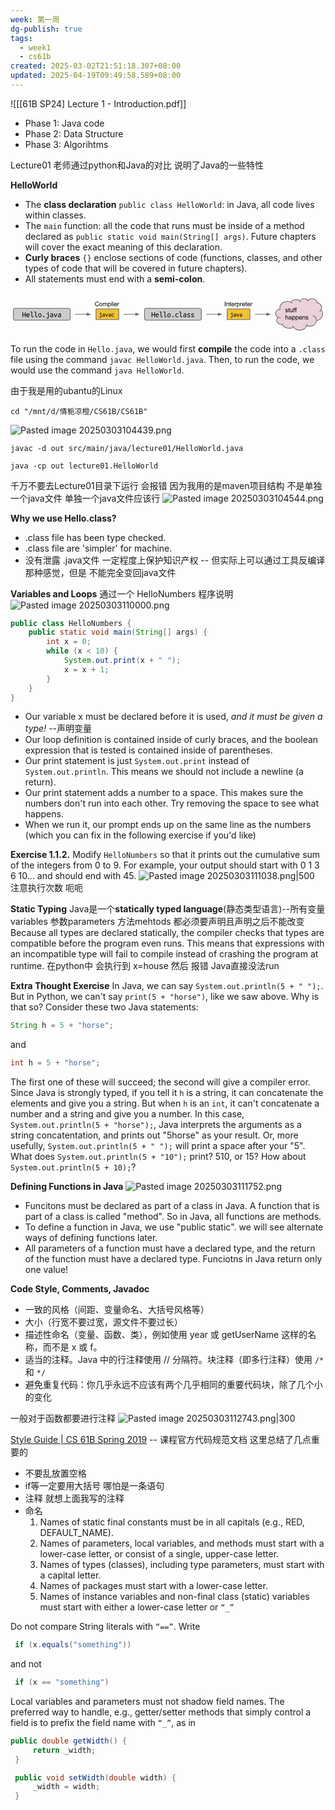 ```yaml
---
week: 第一周
dg-publish: true
tags:
  - week1
  - cs61b
created: 2025-03-02T21:51:18.307+08:00
updated: 2025-04-19T09:49:58.589+08:00
---
```


![[[61B SP24] Lecture 1 - Introduction.pdf]]

- Phase 1: Java code
- Phase 2: Data Structure
- Phase 3: Algorihtms

Lecture01  老师通过python和Java的对比  说明了Java的一些特性

**HelloWorld**
- The **class declaration** `public class HelloWorld`: in Java, all code lives within classes.
- The `main` function: all the code that runs must be inside of a method declared as `public static void main(String[] args)`. Future chapters will cover the exact meaning of this declaration.
- **Curly braces** `{}` enclose sections of code (functions, classes, and other types of code that will be covered in future chapters).
- All statements must end with a **semi-colon**.

<svg id="Layer_1" data-name="Layer 1" xmlns="http://www.w3.org/2000/svg" xmlns:xlink="http://www.w3.org/1999/xlink" viewBox="0 0 960 127"><defs><style>.cls-1,.cls-4{fill:none;}.cls-2{clip-path:url(#clip-path);}.cls-3{fill:#ccc;}.cls-4,.cls-5{stroke:#666;stroke-width:2px;}.cls-4{stroke-linejoin:round;}.cls-5{fill:#666;stroke-miterlimit:10;}.cls-6{fill:#f1c232;}.cls-7{fill:#ead1dc;}.cls-8{fill-opacity:0;}</style><clipPath id="clip-path"><rect class="cls-1" y="-152" width="960" height="540"/></clipPath></defs><title>compilation_figure</title><g class="cls-2"><path class="cls-3" d="M8.76,53.22h0a6,6,0,0,1,6-6H176a6,6,0,0,1,6,6V77.34a6,6,0,0,1-6,6H14.79a6,6,0,0,1-6-6Z"/><path class="cls-4" d="M8.76,53.22h0a6,6,0,0,1,6-6H176a6,6,0,0,1,6,6V77.34a6,6,0,0,1-6,6H14.79a6,6,0,0,1-6-6Z"/><path d="M44.34,59h2V73.82h-2V66.91H38.43v6.91h-2V59h2v6.27h5.91Zm9.27,3.45a4.34,4.34,0,0,1,3.47,1.41,6.32,6.32,0,0,1,1.23,4.27v.69h-8a3.74,3.74,0,0,0,1.14,2.64,4.2,4.2,0,0,0,2.86.89,8.79,8.79,0,0,0,1.8-.16,5,5,0,0,0,1.14-.37l.27,1.69a6.2,6.2,0,0,1-1.3.41,9.31,9.31,0,0,1-2.11.22,6.83,6.83,0,0,1-2.55-.44,5,5,0,0,1-2.89-3,7.32,7.32,0,0,1-.36-2.33,6.71,6.71,0,0,1,.45-2.58A5.53,5.53,0,0,1,50,63.87a4.9,4.9,0,0,1,1.69-1.09A5.33,5.33,0,0,1,53.61,62.41Zm2.69,4.77a3.23,3.23,0,0,0-.75-2.25,2.5,2.5,0,0,0-2-.83,2.89,2.89,0,0,0-1.25.27,3.33,3.33,0,0,0-1,.7,3.15,3.15,0,0,0-.64,1,4.31,4.31,0,0,0-.31,1.13Zm11.2,6.91a4.74,4.74,0,0,1-1.75-.28,2.52,2.52,0,0,1-1.11-.87,3.74,3.74,0,0,1-.58-1.42,11.19,11.19,0,0,1-.16-2V59H60.68V57.31h5.19V69.52A7,7,0,0,0,66,70.9a2.42,2.42,0,0,0,.33.84,1.23,1.23,0,0,0,.56.45,2.63,2.63,0,0,0,.8.11,5,5,0,0,0,1.28-.16,4.11,4.11,0,0,0,1-.37l.28,1.69-.41.19-.62.19a5.41,5.41,0,0,1-.78.17A4.8,4.8,0,0,1,67.5,74.09Zm12,0a4.74,4.74,0,0,1-1.75-.28,2.52,2.52,0,0,1-1.11-.87,3.74,3.74,0,0,1-.58-1.42,11.19,11.19,0,0,1-.16-2V59H72.68V57.31h5.19V69.52A7,7,0,0,0,78,70.9a2.42,2.42,0,0,0,.33.84,1.23,1.23,0,0,0,.56.45,2.63,2.63,0,0,0,.8.11,5,5,0,0,0,1.28-.16,4.11,4.11,0,0,0,1-.37l.28,1.69-.41.19-.62.19a5.41,5.41,0,0,1-.78.17A4.8,4.8,0,0,1,79.5,74.09Zm14.94-5.83a7.24,7.24,0,0,1-.37,2.39,5.52,5.52,0,0,1-1,1.83,4.66,4.66,0,0,1-1.61,1.19,4.93,4.93,0,0,1-2,.42,4.75,4.75,0,0,1-2-.42,4.7,4.7,0,0,1-1.59-1.19,5.52,5.52,0,0,1-1-1.83,7.86,7.86,0,0,1,0-4.8,5.32,5.32,0,0,1,1-1.83,4.7,4.7,0,0,1,1.59-1.19,4.75,4.75,0,0,1,2-.42,4.93,4.93,0,0,1,2,.42A4.66,4.66,0,0,1,93,64a5.32,5.32,0,0,1,1,1.83A7.29,7.29,0,0,1,94.43,68.26Zm-2,0a4.86,4.86,0,0,0-.81-3,2.62,2.62,0,0,0-2.22-1.09,2.57,2.57,0,0,0-2.17,1.09,5.93,5.93,0,0,0,0,5.94,2.57,2.57,0,0,0,2.17,1.09,2.62,2.62,0,0,0,2.22-1.09A4.85,4.85,0,0,0,92.39,68.26Zm10.78,4a1.85,1.85,0,0,1-.48,1.27,1.61,1.61,0,0,1-1.27.55,1.66,1.66,0,0,1-1.31-.55,1.89,1.89,0,0,1-.47-1.27,1.93,1.93,0,0,1,.47-1.3,1.64,1.64,0,0,1,1.31-.56,1.59,1.59,0,0,1,1.27.56A1.89,1.89,0,0,1,103.17,72.29ZM114.78,61a1.5,1.5,0,0,1-1.08-.44,1.55,1.55,0,0,1-.45-1.17,1.52,1.52,0,0,1,.45-1.17,1.57,1.57,0,0,1,2.17,0,1.55,1.55,0,0,1,.44,1.17,1.58,1.58,0,0,1-.44,1.17A1.48,1.48,0,0,1,114.78,61Zm-4.66,3.38V62.68h6.48v11a5.14,5.14,0,0,1-.33,2A3.54,3.54,0,0,1,115.4,77a3.14,3.14,0,0,1-1.23.72,5,5,0,0,1-1.5.22,9.39,9.39,0,0,1-1.84-.19,6.6,6.6,0,0,1-1.73-.61l.59-1.67a8.81,8.81,0,0,0,1.34.48,5.27,5.27,0,0,0,1.41.2,2.45,2.45,0,0,0,1.58-.5,2.3,2.3,0,0,0,.63-1.89V64.34Zm15.39,8.06q.73,0,1.33,0t1-.11V68.93a4.61,4.61,0,0,0-.92-.19,8.06,8.06,0,0,0-1.14-.08,6.19,6.19,0,0,0-1.08.09,2.83,2.83,0,0,0-.94.3,1.85,1.85,0,0,0-.67.56,1.36,1.36,0,0,0-.27.86,1.6,1.6,0,0,0,.73,1.52A4.11,4.11,0,0,0,125.51,72.4Zm-.2-10a6.08,6.08,0,0,1,2.09.31,3.54,3.54,0,0,1,1.39.88,3,3,0,0,1,.75,1.34,6.36,6.36,0,0,1,.22,1.72v7l-1.84.28a15.71,15.71,0,0,1-2.34.17,10.11,10.11,0,0,1-1.78-.16,4.69,4.69,0,0,1-1.53-.55,3.1,3.1,0,0,1-1.08-1.09,3.52,3.52,0,0,1-.41-1.78,2.92,2.92,0,0,1,.42-1.61,3.33,3.33,0,0,1,1.08-1.08,4.55,4.55,0,0,1,1.5-.58,8.11,8.11,0,0,1,1.73-.19,10,10,0,0,1,2.3.27v-.56a4.25,4.25,0,0,0-.11-1,2.12,2.12,0,0,0-.41-.84,2,2,0,0,0-.81-.61,3.23,3.23,0,0,0-1.33-.23,10.33,10.33,0,0,0-1.81.14,6.94,6.94,0,0,0-1.17.3l-.23-1.64a5.41,5.41,0,0,1,1.34-.33A12.56,12.56,0,0,1,125.31,62.41Zm17.36.27q-.44,1.56-1,3.06t-1.12,2.94q-.58,1.42-1.19,2.72t-1.14,2.42h-1.8q-1.14-2.25-2.3-5.12t-2-6h2.16q.3,1.06.66,2.23t.78,2.36q.42,1.17.83,2.27t.83,2q.42-.86.86-2t.87-2.27q.44-1.19.83-2.36t.69-2.23Zm6.84,9.72q.73,0,1.33,0t1-.11V68.93a4.61,4.61,0,0,0-.92-.19,8.06,8.06,0,0,0-1.14-.08,6.19,6.19,0,0,0-1.08.09,2.83,2.83,0,0,0-.94.3,1.85,1.85,0,0,0-.67.56,1.36,1.36,0,0,0-.27.86,1.6,1.6,0,0,0,.73,1.52A4.11,4.11,0,0,0,149.51,72.4Zm-.2-10a6.08,6.08,0,0,1,2.09.31,3.54,3.54,0,0,1,1.39.88,3,3,0,0,1,.75,1.34,6.36,6.36,0,0,1,.22,1.72v7l-1.84.28a15.71,15.71,0,0,1-2.34.17,10.11,10.11,0,0,1-1.78-.16,4.69,4.69,0,0,1-1.53-.55,3.1,3.1,0,0,1-1.08-1.09,3.52,3.52,0,0,1-.41-1.78,2.92,2.92,0,0,1,.42-1.61,3.33,3.33,0,0,1,1.08-1.08,4.55,4.55,0,0,1,1.5-.58,8.11,8.11,0,0,1,1.73-.19,10,10,0,0,1,2.3.27v-.56a4.25,4.25,0,0,0-.11-1,2.12,2.12,0,0,0-.41-.84,2,2,0,0,0-.81-.61,3.23,3.23,0,0,0-1.33-.23,10.33,10.33,0,0,0-1.81.14,6.94,6.94,0,0,0-1.17.3l-.23-1.64a5.41,5.41,0,0,1,1.34-.33A12.56,12.56,0,0,1,149.31,62.41Z"/><path class="cls-3" d="M408.46,53.22h0a6,6,0,0,1,6-6h161.2a6,6,0,0,1,6,6V77.34a6,6,0,0,1-6,6H414.49a6,6,0,0,1-6-6Z"/><path class="cls-4" d="M408.46,53.22h0a6,6,0,0,1,6-6h161.2a6,6,0,0,1,6,6V77.34a6,6,0,0,1-6,6H414.49a6,6,0,0,1-6-6Z"/><path d="M438,59h2V73.82h-2V66.91h-5.91v6.91h-2V59h2v6.27H438Zm9.27,3.45a4.34,4.34,0,0,1,3.47,1.41A6.32,6.32,0,0,1,452,68.09v.69h-8a3.74,3.74,0,0,0,1.14,2.64,4.2,4.2,0,0,0,2.86.89,8.79,8.79,0,0,0,1.8-.16,5,5,0,0,0,1.14-.37l.27,1.69a6.2,6.2,0,0,1-1.3.41,9.31,9.31,0,0,1-2.11.22,6.83,6.83,0,0,1-2.55-.44,5,5,0,0,1-2.89-3,7.32,7.32,0,0,1-.36-2.33,6.71,6.71,0,0,1,.45-2.58,5.53,5.53,0,0,1,1.2-1.83,4.9,4.9,0,0,1,1.69-1.09A5.33,5.33,0,0,1,447.31,62.41ZM450,67.18a3.23,3.23,0,0,0-.75-2.25,2.5,2.5,0,0,0-2-.83,2.89,2.89,0,0,0-1.25.27,3.33,3.33,0,0,0-1,.7,3.15,3.15,0,0,0-.64,1,4.31,4.31,0,0,0-.31,1.13Zm11.2,6.91a4.74,4.74,0,0,1-1.75-.28,2.52,2.52,0,0,1-1.11-.87,3.74,3.74,0,0,1-.58-1.42,11.2,11.2,0,0,1-.16-2V59h-3.22V57.31h5.19V69.52a7,7,0,0,0,.11,1.38,2.42,2.42,0,0,0,.33.84,1.23,1.23,0,0,0,.56.45,2.63,2.63,0,0,0,.8.11,5,5,0,0,0,1.28-.16,4.11,4.11,0,0,0,1-.37l.28,1.69-.41.19-.62.19a5.41,5.41,0,0,1-.78.17A4.8,4.8,0,0,1,461.2,74.09Zm12,0a4.74,4.74,0,0,1-1.75-.28,2.52,2.52,0,0,1-1.11-.87,3.74,3.74,0,0,1-.58-1.42,11.19,11.19,0,0,1-.16-2V59h-3.22V57.31h5.19V69.52a7,7,0,0,0,.11,1.38,2.42,2.42,0,0,0,.33.84,1.23,1.23,0,0,0,.56.45,2.63,2.63,0,0,0,.8.11,5,5,0,0,0,1.28-.16,4.11,4.11,0,0,0,1-.37l.28,1.69-.41.19-.62.19a5.41,5.41,0,0,1-.78.17A4.8,4.8,0,0,1,473.2,74.09Zm14.94-5.83a7.24,7.24,0,0,1-.37,2.39,5.52,5.52,0,0,1-1,1.83,4.66,4.66,0,0,1-1.61,1.19,4.93,4.93,0,0,1-2,.42,4.75,4.75,0,0,1-2-.42,4.7,4.7,0,0,1-1.59-1.19,5.52,5.52,0,0,1-1-1.83,7.86,7.86,0,0,1,0-4.8,5.32,5.32,0,0,1,1-1.83,4.7,4.7,0,0,1,1.59-1.19,4.75,4.75,0,0,1,2-.42,4.93,4.93,0,0,1,2,.42A4.66,4.66,0,0,1,486.71,64a5.32,5.32,0,0,1,1,1.83A7.29,7.29,0,0,1,488.14,68.26Zm-2,0a4.86,4.86,0,0,0-.81-3,2.62,2.62,0,0,0-2.22-1.09,2.57,2.57,0,0,0-2.17,1.09,5.93,5.93,0,0,0,0,5.94,2.57,2.57,0,0,0,2.17,1.09,2.62,2.62,0,0,0,2.22-1.09A4.85,4.85,0,0,0,486.09,68.26Zm10.78,4a1.85,1.85,0,0,1-.48,1.27,1.61,1.61,0,0,1-1.27.55,1.66,1.66,0,0,1-1.31-.55,1.89,1.89,0,0,1-.47-1.27,1.93,1.93,0,0,1,.47-1.3,1.64,1.64,0,0,1,1.31-.56,1.59,1.59,0,0,1,1.27.56A1.89,1.89,0,0,1,496.87,72.29Zm5.39-4a6.41,6.41,0,0,1,.48-2.61,5.05,5.05,0,0,1,1.31-1.83,5.47,5.47,0,0,1,2-1.06,7.81,7.81,0,0,1,2.39-.36,11.94,11.94,0,0,1,1.63.11,9.7,9.7,0,0,1,1.72.41l-.45,1.7a6.37,6.37,0,0,0-1.45-.37,11.22,11.22,0,0,0-1.33-.08,5.58,5.58,0,0,0-1.64.23,3.36,3.36,0,0,0-1.33.72,3.49,3.49,0,0,0-.91,1.27,5.51,5.51,0,0,0,0,3.7,3.39,3.39,0,0,0,.88,1.25,3.63,3.63,0,0,0,1.34.72,6.24,6.24,0,0,0,1.77.23,13.31,13.31,0,0,0,1.47-.08,8.1,8.1,0,0,0,1.55-.37l.3,1.66a8.33,8.33,0,0,1-1.72.44,11.53,11.53,0,0,1-1.86.14,7.77,7.77,0,0,1-2.47-.37,5.54,5.54,0,0,1-1.92-1.09,5,5,0,0,1-1.25-1.81A6.78,6.78,0,0,1,502.26,68.27Zm18.94,5.81a4.74,4.74,0,0,1-1.75-.28,2.52,2.52,0,0,1-1.11-.87,3.74,3.74,0,0,1-.58-1.42,11.19,11.19,0,0,1-.16-2V59h-3.22V57.31h5.19V69.52a7,7,0,0,0,.11,1.38,2.42,2.42,0,0,0,.33.84,1.23,1.23,0,0,0,.56.45,2.63,2.63,0,0,0,.8.11,5,5,0,0,0,1.28-.16,4.11,4.11,0,0,0,1-.37l.28,1.69-.41.19-.62.19a5.41,5.41,0,0,1-.78.17A4.8,4.8,0,0,1,521.2,74.09Zm10-1.69q.73,0,1.33,0t1-.11V68.93a4.61,4.61,0,0,0-.92-.19,8.06,8.06,0,0,0-1.14-.08,6.19,6.19,0,0,0-1.08.09,2.83,2.83,0,0,0-.94.3,1.85,1.85,0,0,0-.67.56,1.36,1.36,0,0,0-.27.86,1.6,1.6,0,0,0,.73,1.52A4.11,4.11,0,0,0,531.21,72.4Zm-.2-10a6.08,6.08,0,0,1,2.09.31,3.54,3.54,0,0,1,1.39.88,3,3,0,0,1,.75,1.34,6.36,6.36,0,0,1,.22,1.72v7l-1.84.28a15.71,15.71,0,0,1-2.34.17,10.11,10.11,0,0,1-1.78-.16,4.69,4.69,0,0,1-1.53-.55,3.1,3.1,0,0,1-1.08-1.09,3.52,3.52,0,0,1-.41-1.78,2.92,2.92,0,0,1,.42-1.61A3.33,3.33,0,0,1,528,67.82a4.55,4.55,0,0,1,1.5-.58,8.11,8.11,0,0,1,1.73-.19,10,10,0,0,1,2.3.27v-.56a4.25,4.25,0,0,0-.11-1,2.12,2.12,0,0,0-.41-.84,2,2,0,0,0-.81-.61,3.23,3.23,0,0,0-1.33-.23,10.33,10.33,0,0,0-1.81.14,6.94,6.94,0,0,0-1.17.3l-.23-1.64a5.41,5.41,0,0,1,1.34-.33A12.56,12.56,0,0,1,531,62.41ZM545.51,71a1.17,1.17,0,0,0-.5-1,4.49,4.49,0,0,0-1.22-.67q-.73-.3-1.59-.56a9.19,9.19,0,0,1-1.59-.69,4.34,4.34,0,0,1-1.23-1,2.43,2.43,0,0,1-.48-1.56A2.81,2.81,0,0,1,540,63.32a5.31,5.31,0,0,1,3.42-.91,13.05,13.05,0,0,1,1.88.14,9.56,9.56,0,0,1,1.67.34l-.36,1.78a3.86,3.86,0,0,0-.53-.2,5.49,5.49,0,0,0-.77-.19,7.48,7.48,0,0,0-.92-.14q-.48,0-.94,0-2.59,0-2.59,1.42a1,1,0,0,0,.48.84,6.46,6.46,0,0,0,1.23.64l1.61.59a9,9,0,0,1,1.61.73,4.15,4.15,0,0,1,1.23,1,2.36,2.36,0,0,1,.5,1.55,2.69,2.69,0,0,1-1.19,2.34,6.55,6.55,0,0,1-3.72.83,10.28,10.28,0,0,1-2.11-.2,9.07,9.07,0,0,1-1.83-.56l.39-1.8a12.21,12.21,0,0,0,1.77.63,7.56,7.56,0,0,0,2,.25Q545.51,72.4,545.51,71Zm12,0a1.17,1.17,0,0,0-.5-1,4.48,4.48,0,0,0-1.22-.67q-.73-.3-1.59-.56a9.19,9.19,0,0,1-1.59-.69,4.34,4.34,0,0,1-1.23-1,2.43,2.43,0,0,1-.48-1.56A2.81,2.81,0,0,1,552,63.32a5.31,5.31,0,0,1,3.42-.91,13.05,13.05,0,0,1,1.88.14,9.56,9.56,0,0,1,1.67.34l-.36,1.78a3.86,3.86,0,0,0-.53-.2,5.49,5.49,0,0,0-.77-.19,7.48,7.48,0,0,0-.92-.14q-.48,0-.94,0-2.59,0-2.59,1.42a1,1,0,0,0,.48.84,6.46,6.46,0,0,0,1.23.64l1.61.59a9,9,0,0,1,1.61.73,4.15,4.15,0,0,1,1.23,1,2.36,2.36,0,0,1,.5,1.55,2.69,2.69,0,0,1-1.19,2.34,6.55,6.55,0,0,1-3.72.83,10.28,10.28,0,0,1-2.11-.2,9.07,9.07,0,0,1-1.83-.56l.39-1.8a12.21,12.21,0,0,0,1.77.63,7.56,7.56,0,0,0,2,.25Q557.51,72.4,557.51,71Z"/><path class="cls-4" d="M197,65.28h36.57"/><path class="cls-5" d="M233.59,68.58l9.08-3.3L233.59,62Z"/><path class="cls-6" d="M260.59,49.14h69.29V81.42H260.59Z"/><path class="cls-4" d="M260.59,49.14h69.29V81.42H260.59Z"/><path d="M275.45,62a1.2,1.2,0,0,1-.86-.34,1.22,1.22,0,0,1-.36-.92,1.24,1.24,0,0,1,.36-.94,1.2,1.2,0,0,1,.86-.34,1.15,1.15,0,0,1,.84.34,1.24,1.24,0,0,1,.36.94,1.22,1.22,0,0,1-.36.92A1.15,1.15,0,0,1,275.45,62Zm-3.69,2.69V63.39h5.13v8.72a4,4,0,0,1-.27,1.55,2.64,2.64,0,0,1-.69,1,2.42,2.42,0,0,1-1,.58,3.89,3.89,0,0,1-1.17.17,7,7,0,0,1-1.47-.16,6.3,6.3,0,0,1-1.37-.47l.48-1.34a5.61,5.61,0,0,0,1,.39,3.89,3.89,0,0,0,1.11.17,1.93,1.93,0,0,0,1.25-.39,1.85,1.85,0,0,0,.5-1.52V64.7Zm12,6.38q.59,0,1,0l.78-.09V68.33a4.19,4.19,0,0,0-.73-.14,6.2,6.2,0,0,0-.91-.06,5.86,5.86,0,0,0-.86.06,2.34,2.34,0,0,0-.73.23,1.5,1.5,0,0,0-.53.45,1.1,1.1,0,0,0-.2.69,1.25,1.25,0,0,0,.58,1.19A3.17,3.17,0,0,0,283.76,71.08Zm-.16-7.91a4.83,4.83,0,0,1,1.67.25,2.75,2.75,0,0,1,1.08.69,2.43,2.43,0,0,1,.59,1.06,5.18,5.18,0,0,1,.17,1.38V72l-1.45.22a11.8,11.8,0,0,1-1.84.14,7.84,7.84,0,0,1-1.41-.12,3.45,3.45,0,0,1-1.22-.42,2.56,2.56,0,0,1-.86-.87,2.81,2.81,0,0,1-.31-1.41,2.31,2.31,0,0,1,.33-1.27,2.66,2.66,0,0,1,.84-.86,3.72,3.72,0,0,1,1.2-.47,6.62,6.62,0,0,1,1.36-.14,8.2,8.2,0,0,1,1.83.2v-.44a3,3,0,0,0-.09-.75,1.5,1.5,0,0,0-.33-.67,1.52,1.52,0,0,0-.64-.48,2.51,2.51,0,0,0-1-.19,8.14,8.14,0,0,0-1.42.11,7.11,7.11,0,0,0-.94.22l-.19-1.28a4.09,4.09,0,0,1,1.08-.27A9.7,9.7,0,0,1,283.61,63.17Zm13.58.22q-.34,1.23-.78,2.42t-.91,2.33q-.45,1.13-.92,2.16t-.91,1.91h-1.44q-.89-1.78-1.81-4.06a49.82,49.82,0,0,1-1.61-4.75h1.72q.23.83.52,1.77t.63,1.86q.33.94.66,1.8t.66,1.55q.31-.69.66-1.55t.7-1.8q.34-.94.66-1.86t.55-1.77Zm5.23,7.69q.59,0,1,0l.78-.09V68.33a4.19,4.19,0,0,0-.73-.14,6.2,6.2,0,0,0-.91-.06,5.86,5.86,0,0,0-.86.06,2.34,2.34,0,0,0-.73.23,1.5,1.5,0,0,0-.53.45,1.1,1.1,0,0,0-.2.69,1.25,1.25,0,0,0,.58,1.19A3.17,3.17,0,0,0,302.42,71.08Zm-.16-7.91a4.83,4.83,0,0,1,1.67.25,2.75,2.75,0,0,1,1.08.69,2.43,2.43,0,0,1,.59,1.06,5.18,5.18,0,0,1,.17,1.38V72l-1.45.22a11.8,11.8,0,0,1-1.84.14,7.84,7.84,0,0,1-1.41-.12,3.45,3.45,0,0,1-1.22-.42A2.56,2.56,0,0,1,299,71a2.81,2.81,0,0,1-.31-1.41,2.31,2.31,0,0,1,.33-1.27,2.66,2.66,0,0,1,.84-.86,3.72,3.72,0,0,1,1.2-.47,6.62,6.62,0,0,1,1.36-.14,8.2,8.2,0,0,1,1.83.2v-.44a3,3,0,0,0-.09-.75,1.5,1.5,0,0,0-.33-.67,1.52,1.52,0,0,0-.64-.48,2.51,2.51,0,0,0-1-.19,8.14,8.14,0,0,0-1.42.11,7.11,7.11,0,0,0-.94.22l-.19-1.28a4.09,4.09,0,0,1,1.08-.27A9.7,9.7,0,0,1,302.26,63.17Zm5.58,4.64a5.14,5.14,0,0,1,.38-2.06,3.86,3.86,0,0,1,1-1.44,4.42,4.42,0,0,1,1.55-.86,6.3,6.3,0,0,1,1.91-.28,8.84,8.84,0,0,1,1.28.09,7.22,7.22,0,0,1,1.36.31L315,64.92a5.46,5.46,0,0,0-1.16-.28,7,7,0,0,0-1-.08,4.39,4.39,0,0,0-1.3.19,2.75,2.75,0,0,0-1.06.56,2.81,2.81,0,0,0-.7,1,4.27,4.27,0,0,0,0,2.92,2.7,2.7,0,0,0,.69,1,2.91,2.91,0,0,0,1.08.58,4.83,4.83,0,0,0,1.39.19,10.19,10.19,0,0,0,1.16-.06,5.69,5.69,0,0,0,1.23-.3l.22,1.31a6.06,6.06,0,0,1-1.34.34,9.46,9.46,0,0,1-1.48.11,6.46,6.46,0,0,1-2-.28,4.42,4.42,0,0,1-1.52-.86,4.06,4.06,0,0,1-1-1.44A5.49,5.49,0,0,1,307.84,67.81Z"/><path class="cls-4" d="M344.89,65.28h36.57"/><path class="cls-5" d="M381.46,68.58l9.08-3.3L381.46,62Z"/><path class="cls-4" d="M596.72,65.28h36.57"/><path class="cls-5" d="M633.29,68.58l9.08-3.3L633.29,62Z"/><path class="cls-6" d="M660.3,49.14h69.29V81.42H660.3Z"/><path class="cls-4" d="M660.3,49.14h69.29V81.42H660.3Z"/><path d="M675.15,62a1.2,1.2,0,0,1-.86-.34,1.22,1.22,0,0,1-.36-.92,1.24,1.24,0,0,1,.36-.94,1.2,1.2,0,0,1,.86-.34,1.15,1.15,0,0,1,.84.34,1.24,1.24,0,0,1,.36.94,1.22,1.22,0,0,1-.36.92A1.15,1.15,0,0,1,675.15,62Zm-3.69,2.69V63.39h5.13v8.72a4,4,0,0,1-.27,1.55,2.64,2.64,0,0,1-.69,1,2.42,2.42,0,0,1-1,.58,3.89,3.89,0,0,1-1.17.17,7,7,0,0,1-1.47-.16,6.3,6.3,0,0,1-1.37-.47l.48-1.34a5.61,5.61,0,0,0,1,.39,3.89,3.89,0,0,0,1.11.17,1.93,1.93,0,0,0,1.25-.39,1.85,1.85,0,0,0,.5-1.52V64.7Zm12,6.38q.59,0,1,0l.78-.09V68.33a4.19,4.19,0,0,0-.73-.14,6.2,6.2,0,0,0-.91-.06,5.86,5.86,0,0,0-.86.06,2.34,2.34,0,0,0-.73.23,1.5,1.5,0,0,0-.53.45,1.1,1.1,0,0,0-.2.69,1.25,1.25,0,0,0,.58,1.19A3.17,3.17,0,0,0,683.47,71.08Zm-.16-7.91a4.83,4.83,0,0,1,1.67.25,2.75,2.75,0,0,1,1.08.69,2.43,2.43,0,0,1,.59,1.06,5.18,5.18,0,0,1,.17,1.38V72l-1.45.22a11.8,11.8,0,0,1-1.84.14,7.84,7.84,0,0,1-1.41-.12,3.45,3.45,0,0,1-1.22-.42A2.56,2.56,0,0,1,680,71a2.81,2.81,0,0,1-.31-1.41,2.31,2.31,0,0,1,.33-1.27,2.66,2.66,0,0,1,.84-.86,3.72,3.72,0,0,1,1.2-.47,6.62,6.62,0,0,1,1.36-.14,8.2,8.2,0,0,1,1.83.2v-.44a3,3,0,0,0-.09-.75,1.5,1.5,0,0,0-.33-.67,1.52,1.52,0,0,0-.64-.48,2.51,2.51,0,0,0-1-.19,8.14,8.14,0,0,0-1.42.11,7.11,7.11,0,0,0-.94.22l-.19-1.28a4.09,4.09,0,0,1,1.08-.27A9.7,9.7,0,0,1,683.31,63.17Zm13.58.22q-.34,1.23-.78,2.42t-.91,2.33q-.45,1.13-.92,2.16t-.91,1.91h-1.44q-.89-1.78-1.81-4.06a49.82,49.82,0,0,1-1.61-4.75h1.72q.23.83.52,1.77t.63,1.86q.33.94.66,1.8t.66,1.55q.31-.69.66-1.55T694,67q.34-.94.66-1.86t.55-1.77Zm5.23,7.69q.59,0,1,0L704,71V68.33a4.19,4.19,0,0,0-.73-.14,6.2,6.2,0,0,0-.91-.06,5.86,5.86,0,0,0-.86.06,2.34,2.34,0,0,0-.73.23,1.5,1.5,0,0,0-.53.45,1.1,1.1,0,0,0-.2.69,1.25,1.25,0,0,0,.58,1.19A3.17,3.17,0,0,0,702.12,71.08ZM702,63.17a4.83,4.83,0,0,1,1.67.25,2.75,2.75,0,0,1,1.08.69,2.43,2.43,0,0,1,.59,1.06,5.18,5.18,0,0,1,.17,1.38V72l-1.45.22a11.8,11.8,0,0,1-1.84.14,7.84,7.84,0,0,1-1.41-.12,3.45,3.45,0,0,1-1.22-.42,2.56,2.56,0,0,1-.86-.87,2.81,2.81,0,0,1-.31-1.41,2.31,2.31,0,0,1,.33-1.27,2.66,2.66,0,0,1,.84-.86,3.72,3.72,0,0,1,1.2-.47,6.62,6.62,0,0,1,1.36-.14A8.2,8.2,0,0,1,704,67v-.44a3,3,0,0,0-.09-.75,1.5,1.5,0,0,0-.33-.67,1.52,1.52,0,0,0-.64-.48,2.51,2.51,0,0,0-1-.19,8.14,8.14,0,0,0-1.42.11,7.11,7.11,0,0,0-.94.22l-.19-1.28a4.09,4.09,0,0,1,1.08-.27A9.7,9.7,0,0,1,702,63.17Z"/><path class="cls-4" d="M744.59,65.28h36.57"/><path class="cls-5" d="M781.16,68.58l9.08-3.3L781.16,62Z"/><path class="cls-7" d="M821.08,49.21h0c-1.15-7.74,2.63-15.41,9.76-19.75a24.18,24.18,0,0,1,23.71-.63h0a17.68,17.68,0,0,1,12.92-8.39,18.73,18.73,0,0,1,15.07,4.45h0a14.52,14.52,0,0,1,11.57-7.26A15.08,15.08,0,0,1,907,22.79h0a17.06,17.06,0,0,1,16.45-4.68,15.27,15.27,0,0,1,11.66,11.56h0a17.38,17.38,0,0,1,11.26,8.57,14.92,14.92,0,0,1,.33,13.4h0a19,19,0,0,1,3,20.21A22.21,22.21,0,0,1,932,84.4a17.33,17.33,0,0,1-9.93,15.18,20.75,20.75,0,0,1-19.37-.49c-2.51,7.58-9.56,13.16-18.11,14.32a23.24,23.24,0,0,1-21.88-8.87,27.6,27.6,0,0,1-19.61,2.59,25.41,25.41,0,0,1-15.75-11h0A14.81,14.81,0,0,1,812.82,89a12.26,12.26,0,0,1,2.35-14.92h0a12.82,12.82,0,0,1-6.79-14.2c1.32-5.58,6.4-9.76,12.59-10.34Z"/><path class="cls-8" d="M815.16,74.06h0a15.44,15.44,0,0,0,8.39,1.77m3.84,20.28a15.6,15.6,0,0,0,3.67-.85m31.69,9.28a19.94,19.94,0,0,1-2.21-3.87m42.21-1.58h0a19,19,0,0,0,.88-4.24M932,84.4c.06-6.74-4.13-12.91-10.77-15.86m25.39-16.91a16.34,16.34,0,0,1-4.8,5.95m-6.8-27.91h0a13.39,13.39,0,0,1,.25,2.81M907,22.79h0a14.53,14.53,0,0,0-2.46,3.58m-22-1.47h0A12.48,12.48,0,0,0,881.35,28m-26.8.84h0a22.28,22.28,0,0,1,4.31,3M821.08,49.21h0a18.9,18.9,0,0,0,.75,3.15"/><path class="cls-4" d="M821.08,49.21h0c-1.15-7.74,2.63-15.41,9.76-19.75a24.18,24.18,0,0,1,23.71-.63h0a17.68,17.68,0,0,1,12.92-8.39,18.73,18.73,0,0,1,15.07,4.45h0a14.52,14.52,0,0,1,11.57-7.26A15.08,15.08,0,0,1,907,22.79h0a17.06,17.06,0,0,1,16.45-4.68,15.27,15.27,0,0,1,11.66,11.56h0a17.38,17.38,0,0,1,11.26,8.57,14.92,14.92,0,0,1,.33,13.4h0a19,19,0,0,1,3,20.21A22.21,22.21,0,0,1,932,84.4a17.33,17.33,0,0,1-9.93,15.18,20.75,20.75,0,0,1-19.37-.49c-2.51,7.58-9.56,13.16-18.11,14.32a23.24,23.24,0,0,1-21.88-8.87,27.6,27.6,0,0,1-19.61,2.59,25.41,25.41,0,0,1-15.75-11h0A14.81,14.81,0,0,1,812.82,89a12.26,12.26,0,0,1,2.35-14.92h0a12.82,12.82,0,0,1-6.79-14.2c1.32-5.58,6.4-9.76,12.59-10.34Z"/><path class="cls-4" d="M815.16,74.06h0a15.44,15.44,0,0,0,8.39,1.77m3.84,20.28a15.6,15.6,0,0,0,3.67-.85m31.69,9.28a19.94,19.94,0,0,1-2.21-3.87m42.21-1.58h0a19,19,0,0,0,.88-4.24M932,84.4c.06-6.74-4.13-12.91-10.77-15.86m25.39-16.91a16.34,16.34,0,0,1-4.8,5.95m-6.8-27.91h0a13.39,13.39,0,0,1,.25,2.81M907,22.79h0a14.53,14.53,0,0,0-2.46,3.58m-22-1.47h0A12.48,12.48,0,0,0,881.35,28m-26.8.84h0a22.28,22.28,0,0,1,4.31,3M821.08,49.21h0a18.9,18.9,0,0,0,.75,3.15"/><path d="M837.46,56l1.66-.27a2.35,2.35,0,0,0,.77,1.53,2.77,2.77,0,0,0,1.78.52,2.58,2.58,0,0,0,1.7-.47,1.39,1.39,0,0,0,.56-1.09,1,1,0,0,0-.48-.89,7.45,7.45,0,0,0-1.7-.56,17.27,17.27,0,0,1-2.56-.8A2.54,2.54,0,0,1,838,50.52a2.87,2.87,0,0,1,.83-.94,3.62,3.62,0,0,1,1.06-.48,4.94,4.94,0,0,1,1.44-.2,5.58,5.58,0,0,1,2,.34,2.64,2.64,0,0,1,1.28.91,3.42,3.42,0,0,1,.58,1.52l-1.62.22a1.73,1.73,0,0,0-.66-1.17,2.3,2.3,0,0,0-1.5-.44,2.65,2.65,0,0,0-1.64.39,1.09,1.09,0,0,0-.48.88,1,1,0,0,0,.2.59,1.45,1.45,0,0,0,.64.44q.25.09,1.47.44a21.27,21.27,0,0,1,2.47.77,2.37,2.37,0,0,1,1.5,2.31,2.86,2.86,0,0,1-.48,1.58,3.15,3.15,0,0,1-1.41,1.14,5.28,5.28,0,0,1-2.08.39,4.68,4.68,0,0,1-2.94-.8A3.73,3.73,0,0,1,837.46,56Zm13.66,1.44.23,1.48a6.52,6.52,0,0,1-1.27.14,2.9,2.9,0,0,1-1.41-.28,1.67,1.67,0,0,1-.7-.75,6.07,6.07,0,0,1-.2-2V50.43h-1.23V49.12h1.23V46.68l1.66-1v3.44h1.69v1.31h-1.69v5.75a3.28,3.28,0,0,0,.08.92.75.75,0,0,0,.3.33,1.11,1.11,0,0,0,.58.13A4.76,4.76,0,0,0,851.12,57.48Zm8,1.5V57.52A3.59,3.59,0,0,1,856,59.2a4.08,4.08,0,0,1-1.62-.33,2.85,2.85,0,0,1-1.12-.84,3.25,3.25,0,0,1-.52-1.23,9.34,9.34,0,0,1-.09-1.56V49.12h1.67v5.47a10.6,10.6,0,0,0,.09,1.77,1.72,1.72,0,0,0,.67,1,2.09,2.09,0,0,0,1.27.38,2.79,2.79,0,0,0,1.41-.37,2.13,2.13,0,0,0,.92-1,5.21,5.21,0,0,0,.28-1.94V49.12h1.67V59Zm4.33,0V50.43h-1.48V49.12h1.48v-1a4.68,4.68,0,0,1,.17-1.47,2,2,0,0,1,.84-1,3,3,0,0,1,1.7-.41,8.8,8.8,0,0,1,1.56.16l-.25,1.47a5.51,5.51,0,0,0-1-.09,1.45,1.45,0,0,0-1.08.33,1.72,1.72,0,0,0-.31,1.2v.91H867v1.31h-1.92V59Zm5.18,0V50.43h-1.48V49.12h1.48v-1a4.69,4.69,0,0,1,.17-1.47,2,2,0,0,1,.84-1,3.05,3.05,0,0,1,1.7-.41,8.8,8.8,0,0,1,1.56.16l-.25,1.47a5.51,5.51,0,0,0-1-.09,1.45,1.45,0,0,0-1.08.33,1.72,1.72,0,0,0-.31,1.2v.91h1.92v1.31h-1.92V59Z"/><path d="M838.13,81V67.38h1.67v4.88a3.73,3.73,0,0,1,3-1.36,3.87,3.87,0,0,1,1.89.44,2.46,2.46,0,0,1,1.16,1.19,5.34,5.34,0,0,1,.36,2.2V81h-1.67V74.73a2.53,2.53,0,0,0-.55-1.81,2,2,0,0,0-1.53-.58,2.7,2.7,0,0,0-1.41.39,2.15,2.15,0,0,0-.92,1,4.72,4.72,0,0,0-.28,1.81V81Zm16.81-1.22a6.32,6.32,0,0,1-1.8,1.13,5.35,5.35,0,0,1-1.84.31,3.61,3.61,0,0,1-2.48-.78,2.63,2.63,0,0,1-.87-2,2.72,2.72,0,0,1,1.19-2.28,4.09,4.09,0,0,1,1.2-.55,10,10,0,0,1,1.48-.25,16,16,0,0,0,3-.58v-.44a1.86,1.86,0,0,0-.47-1.44,2.81,2.81,0,0,0-1.91-.56,3,3,0,0,0-1.73.41,2.48,2.48,0,0,0-.83,1.47l-1.64-.23a4.2,4.2,0,0,1,.73-1.69,3.24,3.24,0,0,1,1.47-1,6.45,6.45,0,0,1,2.25-.36,5.87,5.87,0,0,1,2,.3,2.72,2.72,0,0,1,1.16.75,2.56,2.56,0,0,1,.52,1.14,8.27,8.27,0,0,1,.09,1.53v2.23a27.12,27.12,0,0,0,.09,3A3.56,3.56,0,0,0,857,81h-1.75A3.28,3.28,0,0,1,854.95,79.76ZM854.81,76a13,13,0,0,1-2.73.63,6,6,0,0,0-1.45.33,1.48,1.48,0,0,0-.66.55,1.43,1.43,0,0,0-.23.8,1.46,1.46,0,0,0,.5,1.13,2.23,2.23,0,0,0,1.48.44,3.45,3.45,0,0,0,1.72-.42,2.75,2.75,0,0,0,1.11-1.16,4.14,4.14,0,0,0,.27-1.67Zm4.08,8.72V71.12h1.53V72.4a3.71,3.71,0,0,1,1.2-1.12,3.38,3.38,0,0,1,1.64-.37,3.86,3.86,0,0,1,3.69,2.48,7,7,0,0,1,0,5.33,4.1,4.1,0,0,1-1.58,1.84,4.05,4.05,0,0,1-2.17.64,3.28,3.28,0,0,1-1.52-.34,3.5,3.5,0,0,1-1.08-.89v4.8Zm1.52-8.66a4.3,4.3,0,0,0,.77,2.81,2.38,2.38,0,0,0,3.77,0,4.45,4.45,0,0,0,.8-2.92,4.31,4.31,0,0,0-.78-2.81,2.31,2.31,0,0,0-1.84-.94,2.42,2.42,0,0,0-1.89,1A4.49,4.49,0,0,0,860.4,76.1Zm8.86,8.66V71.12h1.53V72.4a3.7,3.7,0,0,1,1.2-1.12,3.38,3.38,0,0,1,1.64-.37,3.86,3.86,0,0,1,3.69,2.48,7,7,0,0,1,0,5.33,4.1,4.1,0,0,1-1.58,1.84,4.05,4.05,0,0,1-2.17.64,3.28,3.28,0,0,1-1.52-.34,3.5,3.5,0,0,1-1.08-.89v4.8Zm1.52-8.66a4.3,4.3,0,0,0,.77,2.81,2.38,2.38,0,0,0,3.77,0,4.45,4.45,0,0,0,.8-2.92,4.31,4.31,0,0,0-.78-2.81,2.31,2.31,0,0,0-1.84-.94,2.42,2.42,0,0,0-1.89,1A4.49,4.49,0,0,0,870.78,76.1Zm15.61,1.7,1.72.22a4.23,4.23,0,0,1-1.52,2.34,5.12,5.12,0,0,1-6.23-.5,5.2,5.2,0,0,1-1.27-3.73,5.49,5.49,0,0,1,1.27-3.86,4.34,4.34,0,0,1,3.33-1.37,4.22,4.22,0,0,1,3.23,1.34,5.37,5.37,0,0,1,1.25,3.8q0,.14,0,.44h-7.34a3.77,3.77,0,0,0,.92,2.48,2.75,2.75,0,0,0,2.06.86,2.55,2.55,0,0,0,1.55-.47A3.25,3.25,0,0,0,886.39,77.81Zm-5.48-2.7h5.5a3.35,3.35,0,0,0-.62-1.86,2.56,2.56,0,0,0-2.08-1,2.66,2.66,0,0,0-1.94.78A3,3,0,0,0,880.9,75.1ZM890,81V71.12h1.5v1.41a3.56,3.56,0,0,1,3.14-1.62,4,4,0,0,1,1.64.33,2.41,2.41,0,0,1,1.11.84,3.24,3.24,0,0,1,.53,1.22,9.53,9.53,0,0,1,.09,1.63V81h-1.67V75a4.26,4.26,0,0,0-.2-1.52,1.54,1.54,0,0,0-.69-.81,2.25,2.25,0,0,0-1.17-.3,2.74,2.74,0,0,0-1.84.67,3.37,3.37,0,0,0-.77,2.58V81Zm9.7-2.94,1.66-.27a2.35,2.35,0,0,0,.77,1.53,2.77,2.77,0,0,0,1.78.52,2.58,2.58,0,0,0,1.7-.47,1.39,1.39,0,0,0,.56-1.09,1,1,0,0,0-.48-.89,7.45,7.45,0,0,0-1.7-.56,17.27,17.27,0,0,1-2.56-.8,2.54,2.54,0,0,1-1.14-3.48,2.87,2.87,0,0,1,.83-.94,3.62,3.62,0,0,1,1.06-.48,4.94,4.94,0,0,1,1.44-.2,5.58,5.58,0,0,1,2,.34,2.64,2.64,0,0,1,1.28.91,3.42,3.42,0,0,1,.58,1.52l-1.62.22a1.73,1.73,0,0,0-.66-1.17,2.3,2.3,0,0,0-1.5-.44,2.65,2.65,0,0,0-1.64.39,1.09,1.09,0,0,0-.48.88,1,1,0,0,0,.2.59,1.45,1.45,0,0,0,.64.44q.25.09,1.47.44a21.27,21.27,0,0,1,2.47.77,2.37,2.37,0,0,1,1.5,2.31,2.86,2.86,0,0,1-.48,1.58A3.15,3.15,0,0,1,906,80.81a5.28,5.28,0,0,1-2.08.39,4.68,4.68,0,0,1-2.94-.8A3.73,3.73,0,0,1,899.72,78Z"/><path class="cls-8" d="M247.45,13.56h95.69V45.84H247.45Z"/><path d="M267.62,35.71l1.8.45a6.09,6.09,0,0,1-2,3.39,5.63,5.63,0,0,1-3.59,1.16,6.48,6.48,0,0,1-3.58-.89,5.67,5.67,0,0,1-2.09-2.59,9.31,9.31,0,0,1-.72-3.66,8.12,8.12,0,0,1,.8-3.7,5.52,5.52,0,0,1,2.31-2.39,6.71,6.71,0,0,1,3.3-.83,5.55,5.55,0,0,1,3.44,1,5.35,5.35,0,0,1,1.94,2.91l-1.77.42A4.13,4.13,0,0,0,266,28.87a3.64,3.64,0,0,0-2.27-.69,4.44,4.44,0,0,0-2.62.75,4,4,0,0,0-1.48,2,8.2,8.2,0,0,0-.42,2.61,8.4,8.4,0,0,0,.5,3,3.83,3.83,0,0,0,1.58,1.92,4.45,4.45,0,0,0,2.31.64,3.91,3.91,0,0,0,2.56-.86A4.5,4.5,0,0,0,267.62,35.71Zm2.93-.16a5.09,5.09,0,0,1,1.53-4.06,4.57,4.57,0,0,1,3.09-1.09,4.37,4.37,0,0,1,3.31,1.34,5,5,0,0,1,1.3,3.67,6.48,6.48,0,0,1-.58,3,4,4,0,0,1-1.66,1.69,4.84,4.84,0,0,1-2.37.59,4.44,4.44,0,0,1-3.34-1.33A5.27,5.27,0,0,1,270.55,35.55Zm1.72,0a4.17,4.17,0,0,0,.83,2.83,2.66,2.66,0,0,0,2.08.94,2.61,2.61,0,0,0,2.06-.94,4.31,4.31,0,0,0,.83-2.89,4.06,4.06,0,0,0-.83-2.77,2.75,2.75,0,0,0-4.14,0A4.17,4.17,0,0,0,272.27,35.55Zm9.28,4.92V30.62H283V32a3.42,3.42,0,0,1,1.22-1.16A3.45,3.45,0,0,1,286,30.4a3.26,3.26,0,0,1,1.8.45,2.39,2.39,0,0,1,1,1.28,3.54,3.54,0,0,1,3-1.73,3,3,0,0,1,2.25.81,3.45,3.45,0,0,1,.8,2.5v6.77h-1.67v-6.2a4.7,4.7,0,0,0-.16-1.44,1.33,1.33,0,0,0-.59-.72,1.84,1.84,0,0,0-1-.27,2.33,2.33,0,0,0-1.72.69,3,3,0,0,0-.69,2.22v5.72h-1.67V34.07a2.77,2.77,0,0,0-.41-1.66,1.54,1.54,0,0,0-1.34-.56,2.46,2.46,0,0,0-1.31.37,2,2,0,0,0-.86,1.08,6.22,6.22,0,0,0-.27,2.06v5.11Zm15.54,3.78V30.62h1.53V31.9a3.71,3.71,0,0,1,1.2-1.12,3.38,3.38,0,0,1,1.64-.37,3.86,3.86,0,0,1,3.69,2.48,7,7,0,0,1,0,5.33,4.1,4.1,0,0,1-1.58,1.84,4.05,4.05,0,0,1-2.17.64,3.28,3.28,0,0,1-1.52-.34,3.5,3.5,0,0,1-1.08-.89v4.8Zm1.52-8.66a4.3,4.3,0,0,0,.77,2.81,2.38,2.38,0,0,0,3.77,0,4.45,4.45,0,0,0,.8-2.92,4.31,4.31,0,0,0-.78-2.81,2.31,2.31,0,0,0-1.84-.94,2.42,2.42,0,0,0-1.89,1A4.49,4.49,0,0,0,298.6,35.6Zm8.88-6.81V26.88h1.67v1.91Zm0,11.69V30.62h1.67v9.86Zm4.1,0V26.88h1.67V40.48ZM322.5,37.3l1.72.22a4.23,4.23,0,0,1-1.52,2.34,5.12,5.12,0,0,1-6.23-.5,5.2,5.2,0,0,1-1.27-3.73,5.49,5.49,0,0,1,1.27-3.86,4.34,4.34,0,0,1,3.33-1.37A4.22,4.22,0,0,1,323,31.74a5.37,5.37,0,0,1,1.25,3.8q0,.14,0,.44h-7.34a3.77,3.77,0,0,0,.92,2.48,2.75,2.75,0,0,0,2.06.86,2.55,2.55,0,0,0,1.55-.47A3.25,3.25,0,0,0,322.5,37.3ZM317,34.6h5.5a3.35,3.35,0,0,0-.62-1.86,2.56,2.56,0,0,0-2.08-1,2.66,2.66,0,0,0-1.94.78A3,3,0,0,0,317,34.6Zm9.09,5.88V30.62h1.5v1.5a4,4,0,0,1,1.06-1.37,1.82,1.82,0,0,1,1.08-.34,3.23,3.23,0,0,1,1.72.55l-.58,1.55a2.41,2.41,0,0,0-1.23-.36,1.6,1.6,0,0,0-1,.33,1.83,1.83,0,0,0-.61.91,6.46,6.46,0,0,0-.28,2v5.16Z"/><path class="cls-8" d="M642.39,13.56h118V45.84h-118Z"/><path d="M653.15,40.48V26.88H655V40.48Zm4.67,0V30.62h1.5V32a3.56,3.56,0,0,1,3.14-1.62,4,4,0,0,1,1.64.33,2.41,2.41,0,0,1,1.11.84,3.24,3.24,0,0,1,.53,1.22,9.53,9.53,0,0,1,.09,1.63v6.06h-1.67v-6A4.26,4.26,0,0,0,664,33a1.54,1.54,0,0,0-.69-.81,2.25,2.25,0,0,0-1.17-.3,2.74,2.74,0,0,0-1.84.67,3.37,3.37,0,0,0-.77,2.58v5.38Zm14-1.5.23,1.48a6.52,6.52,0,0,1-1.27.14,2.9,2.9,0,0,1-1.41-.28,1.67,1.67,0,0,1-.7-.75,6.07,6.07,0,0,1-.2-2V31.93h-1.23V30.62h1.23V28.18l1.66-1v3.44h1.69v1.31h-1.69v5.75a3.28,3.28,0,0,0,.08.92.75.75,0,0,0,.3.33,1.11,1.11,0,0,0,.58.13A4.76,4.76,0,0,0,671.85,39Zm8.28-1.67,1.72.22a4.23,4.23,0,0,1-1.52,2.34,5.12,5.12,0,0,1-6.23-.5,5.2,5.2,0,0,1-1.27-3.73,5.49,5.49,0,0,1,1.27-3.86,4.34,4.34,0,0,1,3.33-1.37,4.22,4.22,0,0,1,3.23,1.34,5.37,5.37,0,0,1,1.25,3.8q0,.14,0,.44h-7.34a3.77,3.77,0,0,0,.92,2.48,2.75,2.75,0,0,0,2.06.86,2.55,2.55,0,0,0,1.55-.47A3.25,3.25,0,0,0,680.13,37.3Zm-5.48-2.7h5.5a3.35,3.35,0,0,0-.62-1.86,2.56,2.56,0,0,0-2.08-1,2.66,2.66,0,0,0-1.94.78A3,3,0,0,0,674.64,34.6Zm9.09,5.88V30.62h1.5v1.5a4,4,0,0,1,1.06-1.37,1.82,1.82,0,0,1,1.08-.34,3.23,3.23,0,0,1,1.72.55l-.58,1.55a2.41,2.41,0,0,0-1.23-.36,1.6,1.6,0,0,0-1,.33,1.83,1.83,0,0,0-.61.91,6.46,6.46,0,0,0-.28,2v5.16ZM690,44.26V30.62h1.53V31.9a3.7,3.7,0,0,1,1.2-1.12,3.38,3.38,0,0,1,1.64-.37A3.86,3.86,0,0,1,698,32.88a7,7,0,0,1,0,5.33,4.1,4.1,0,0,1-1.58,1.84,4.05,4.05,0,0,1-2.17.64,3.28,3.28,0,0,1-1.52-.34,3.5,3.5,0,0,1-1.08-.89v4.8Zm1.52-8.66a4.3,4.3,0,0,0,.77,2.81,2.38,2.38,0,0,0,3.77,0,4.45,4.45,0,0,0,.8-2.92,4.31,4.31,0,0,0-.78-2.81,2.31,2.31,0,0,0-1.84-.94,2.42,2.42,0,0,0-1.89,1A4.49,4.49,0,0,0,691.48,35.6Zm8.84,4.88V30.62h1.5v1.5a4,4,0,0,1,1.06-1.37A1.82,1.82,0,0,1,704,30.4a3.23,3.23,0,0,1,1.72.55l-.58,1.55a2.41,2.41,0,0,0-1.23-.36,1.6,1.6,0,0,0-1,.33,1.83,1.83,0,0,0-.61.91,6.46,6.46,0,0,0-.28,2v5.16Zm13-3.17,1.72.22a4.23,4.23,0,0,1-1.52,2.34,5.12,5.12,0,0,1-6.23-.5A5.2,5.2,0,0,1,706,35.63a5.49,5.49,0,0,1,1.27-3.86,4.34,4.34,0,0,1,3.33-1.37,4.22,4.22,0,0,1,3.23,1.34,5.37,5.37,0,0,1,1.25,3.8q0,.14,0,.44h-7.34a3.77,3.77,0,0,0,.92,2.48,2.75,2.75,0,0,0,2.06.86,2.55,2.55,0,0,0,1.55-.47A3.25,3.25,0,0,0,713.3,37.3Zm-5.48-2.7h5.5a3.35,3.35,0,0,0-.62-1.86,2.56,2.56,0,0,0-2.08-1,2.66,2.66,0,0,0-1.94.78A3,3,0,0,0,707.82,34.6ZM720.59,39l.23,1.48a6.52,6.52,0,0,1-1.27.14,2.9,2.9,0,0,1-1.41-.28,1.67,1.67,0,0,1-.7-.75,6.07,6.07,0,0,1-.2-2V31.93H716V30.62h1.23V28.18l1.66-1v3.44h1.69v1.31H718.9v5.75a3.28,3.28,0,0,0,.08.92.75.75,0,0,0,.3.33,1.11,1.11,0,0,0,.58.13A4.76,4.76,0,0,0,720.59,39Zm8.28-1.67,1.72.22a4.23,4.23,0,0,1-1.52,2.34,5.12,5.12,0,0,1-6.23-.5,5.2,5.2,0,0,1-1.27-3.73,5.49,5.49,0,0,1,1.27-3.86,4.34,4.34,0,0,1,3.33-1.37,4.22,4.22,0,0,1,3.23,1.34,5.37,5.37,0,0,1,1.25,3.8q0,.14,0,.44h-7.34a3.77,3.77,0,0,0,.92,2.48,2.75,2.75,0,0,0,2.06.86,2.55,2.55,0,0,0,1.55-.47A3.25,3.25,0,0,0,728.86,37.3Zm-5.48-2.7h5.5a3.35,3.35,0,0,0-.62-1.86,2.56,2.56,0,0,0-2.08-1,2.66,2.66,0,0,0-1.94.78A3,3,0,0,0,723.38,34.6Zm9.09,5.88V30.62H734v1.5A4,4,0,0,1,735,30.74a1.82,1.82,0,0,1,1.08-.34,3.23,3.23,0,0,1,1.72.55l-.58,1.55a2.41,2.41,0,0,0-1.23-.36,1.6,1.6,0,0,0-1,.33,1.83,1.83,0,0,0-.61.91,6.46,6.46,0,0,0-.28,2v5.16Z"/></g></svg>

To run the code in `Hello.java`, we would first **compile** the code into a `.class` file using the command `javac HelloWorld.java`. Then, to run the code, we would use the command `java HelloWorld`.

由于我是用的ubantu的Linux
```shell
cd "/mnt/d/情栀凉橙/CS61B/CS61B"
```

![Pasted image 20250303104439.png](/img/user/accessory/Pasted%20image%2020250303104439.png)

```shell
javac -d out src/main/java/lecture01/HelloWorld.java

java -cp out lecture01.HelloWorld
```

千万不要去Lecture01目录下运行
会报错
因为我用的是maven项目结构   不是单独一个java文件  单独一个java文件应该行
![Pasted image 20250303104544.png](/img/user/accessory/Pasted%20image%2020250303104544.png)

**Why we use Hello.class?**
- .class file has been type checked.
- .class file are 'simpler' for machine. 
- 没有泄露 .java文件   一定程度上保护知识产权  -- 但实际上可以通过工具反编译那种感觉，但是 不能完全变回java文件

**Variables and Loops**
通过一个 HelloNumbers 程序说明
![Pasted image 20250303110000.png](/img/user/accessory/Pasted%20image%2020250303110000.png)

```java
public class HelloNumbers {
    public static void main(String[] args) {
        int x = 0;
        while (x < 10) {
            System.out.print(x + " ");
            x = x + 1;
        }
    }
}
```

- Our variable x must be declared before it is used, _and it must be given a type!_ --声明变量
- Our loop definition is contained inside of curly braces, and the boolean expression that is tested is contained inside of parentheses.
-   Our print statement is just `System.out.print` instead of `System.out.println`. This means we should not include a newline (a return).
- Our print statement adds a number to a space. This makes sure the numbers don't run into each other. Try removing the space to see what happens.
- When we run it, our prompt ends up on the same line as the numbers (which you can fix in the following exercise if you'd like)

**Exercise 1.1.2.** Modify `HelloNumbers` so that it prints out the cumulative sum of the integers from 0 to 9. For example, your output should start with 0 1 3 6 10... and should end with 45.
![Pasted image 20250303111038.png|500](/img/user/accessory/Pasted%20image%2020250303111038.png)
注意执行次数 呃呃

**Static Typing**
Java是一个**statically typed language**(静态类型语言)--所有变量variables 参数parameters 方法mehtods 都必须要声明且声明之后不能改变
Because all types are declared statically, the compiler checks that types are compatible before the program even runs. This means that expressions with an incompatible type will fail to compile instead of crashing the program at runtime.
在python中  会执行到 x=house 然后 报错   Java直接没法run

**Extra Thought Exercise**
In Java, we can say `System.out.println(5 + " ");`. But in Python, we can't say `print(5 + "horse")`, like we saw above. Why is that so?
Consider these two Java statements:
```java
String h = 5 + "horse";
```
and
``` java
int h = 5 + "horse";
```

The first one of these will succeed; the second will give a compiler error. Since Java is strongly typed, if you tell it `h` is a string, it can concatenate the elements and give you a string. But when `h` is an `int`, it can't concatenate a number and a string and give you a number.
In this case, `System.out.println(5 + "horse");`, Java interprets the arguments as a string concatentation, and prints out "5horse" as your result. Or, more usefully, `System.out.println(5 + " ");` will print a space after your "5".
What does `System.out.println(5 + "10");` print? 510, or 15? How about `System.out.println(5 + 10);`?

**Defining Functions in Java**
![Pasted image 20250303111752.png](/img/user/accessory/Pasted%20image%2020250303111752.png)

- Funcitons must be declared as part of a class in Java.
  A function that is part of a class is called "method".
  So in Java, all functions are methods.
- To define a function in Java, we use "public static".
  we will see alternate ways of defining functions later.
- All parameters of a function must have a declared type, and the return of the function must have a declared type.
  Funciotns in Java return only one value!

**Code Style, Comments, Javadoc**
- 一致的风格（间距、变量命名、大括号风格等）
- 大小（行宽不要过宽，源文件不要过长）
- 描述性命名（变量、函数、类），例如使用 year 或 getUserName 这样的名称，而不是 x 或 f。
- 适当的注释。Java 中的行注释使用 // 分隔符。块注释（即多行注释）使用 `/*` 和 `*/`
- 避免重复代码：你几乎永远不应该有两个几乎相同的重要代码块，除了几个小的变化

一般对于函数都要进行注释
![Pasted image 20250303112743.png|300](/img/user/accessory/Pasted%20image%2020250303112743.png)

[Style Guide | CS 61B Spring 2019](https://sp19.datastructur.es/materials/guides/style-guide.html) -- 课程官方代码规范文档
这里总结了几点重要的
- 不要乱放置空格
- if等一定要用大括号  哪怕是一条语句
- 注释 就想上面我写的注释
- 命名
	1. Names of static final constants must be in all capitals (e.g., RED, DEFAULT_NAME).
	2. Names of parameters, local variables, and methods must start with a lower-case letter, or consist of a single, upper-case letter.
	3. Names of types (classes), including type parameters, must start with a capital letter.
	4. Names of packages must start with a lower-case letter.
	5. Names of instance variables and non-final class (static) variables must start with either a lower-case letter or `“_”`

Do not compare String literals with `“==”`. Write
``` java
 if (x.equals("something"))
```
and not
``` java
 if (x == "something")
```

Local variables and parameters must not shadow field names. The preferred way to handle, e.g., getter/setter methods that simply control a field is to prefix the field name with `“_”`, as in
``` java
public double getWidth() {
     return _width;
 }

 public void setWidth(double width) {
     _width = width;
 }
```
